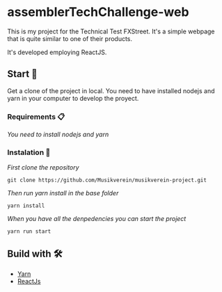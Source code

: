 # assemblerTechChallenge-web

This is my project for the Technical Test FXStreet. It's a simple webpage that is quite similar to one of their products.

It's developed employing ReactJS.

## Start 🚀

Get a clone of the project in local. You need to have installed nodejs and yarn
in your computer to develop the proyect.


### Requirements 📋

_You need to install nodejs and yarn_


### Instalation 🔧

_First clone the repository_

```
git clone https://github.com/Musikverein/musikverein-project.git
```

_Then run yarn install in the base folder_

```
yarn install
```

_When you have all the denpedencies you can start the project_

```
yarn run start
```


## Build with 🛠️

- [Yarn](https://classic.yarnpkg.com/en/docs/install/#windows-stable)
- [ReactJs](https://es.reactjs.org/)